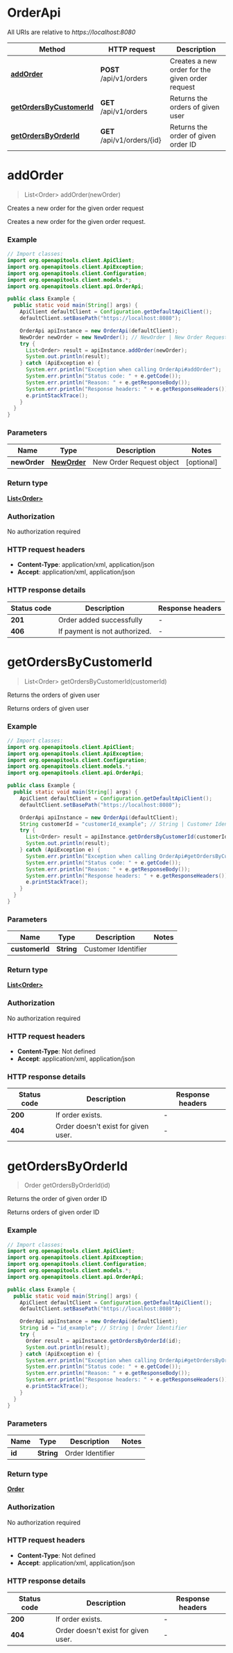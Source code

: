 # OrderApi

All URIs are relative to *https://localhost:8080*

Method | HTTP request | Description
------------- | ------------- | -------------
[**addOrder**](OrderApi.md#addOrder) | **POST** /api/v1/orders | Creates a new order for the given order request
[**getOrdersByCustomerId**](OrderApi.md#getOrdersByCustomerId) | **GET** /api/v1/orders | Returns the orders of given user
[**getOrdersByOrderId**](OrderApi.md#getOrdersByOrderId) | **GET** /api/v1/orders/{id} | Returns the order of given order ID


<a name="addOrder"></a>
# **addOrder**
> List&lt;Order&gt; addOrder(newOrder)

Creates a new order for the given order request

Creates a new order for the given order request.

### Example
```java
// Import classes:
import org.openapitools.client.ApiClient;
import org.openapitools.client.ApiException;
import org.openapitools.client.Configuration;
import org.openapitools.client.models.*;
import org.openapitools.client.api.OrderApi;

public class Example {
  public static void main(String[] args) {
    ApiClient defaultClient = Configuration.getDefaultApiClient();
    defaultClient.setBasePath("https://localhost:8080");

    OrderApi apiInstance = new OrderApi(defaultClient);
    NewOrder newOrder = new NewOrder(); // NewOrder | New Order Request object
    try {
      List<Order> result = apiInstance.addOrder(newOrder);
      System.out.println(result);
    } catch (ApiException e) {
      System.err.println("Exception when calling OrderApi#addOrder");
      System.err.println("Status code: " + e.getCode());
      System.err.println("Reason: " + e.getResponseBody());
      System.err.println("Response headers: " + e.getResponseHeaders());
      e.printStackTrace();
    }
  }
}
```

### Parameters

Name | Type | Description  | Notes
------------- | ------------- | ------------- | -------------
 **newOrder** | [**NewOrder**](NewOrder.md)| New Order Request object | [optional]

### Return type

[**List&lt;Order&gt;**](Order.md)

### Authorization

No authorization required

### HTTP request headers

 - **Content-Type**: application/xml, application/json
 - **Accept**: application/xml, application/json

### HTTP response details
| Status code | Description | Response headers |
|-------------|-------------|------------------|
**201** | Order added successfully |  -  |
**406** | If payment is not authorized. |  -  |

<a name="getOrdersByCustomerId"></a>
# **getOrdersByCustomerId**
> List&lt;Order&gt; getOrdersByCustomerId(customerId)

Returns the orders of given user

Returns orders of given user

### Example
```java
// Import classes:
import org.openapitools.client.ApiClient;
import org.openapitools.client.ApiException;
import org.openapitools.client.Configuration;
import org.openapitools.client.models.*;
import org.openapitools.client.api.OrderApi;

public class Example {
  public static void main(String[] args) {
    ApiClient defaultClient = Configuration.getDefaultApiClient();
    defaultClient.setBasePath("https://localhost:8080");

    OrderApi apiInstance = new OrderApi(defaultClient);
    String customerId = "customerId_example"; // String | Customer Identifier
    try {
      List<Order> result = apiInstance.getOrdersByCustomerId(customerId);
      System.out.println(result);
    } catch (ApiException e) {
      System.err.println("Exception when calling OrderApi#getOrdersByCustomerId");
      System.err.println("Status code: " + e.getCode());
      System.err.println("Reason: " + e.getResponseBody());
      System.err.println("Response headers: " + e.getResponseHeaders());
      e.printStackTrace();
    }
  }
}
```

### Parameters

Name | Type | Description  | Notes
------------- | ------------- | ------------- | -------------
 **customerId** | **String**| Customer Identifier |

### Return type

[**List&lt;Order&gt;**](Order.md)

### Authorization

No authorization required

### HTTP request headers

 - **Content-Type**: Not defined
 - **Accept**: application/xml, application/json

### HTTP response details
| Status code | Description | Response headers |
|-------------|-------------|------------------|
**200** | If order exists. |  -  |
**404** | Order doesn&#39;t exist for given user. |  -  |

<a name="getOrdersByOrderId"></a>
# **getOrdersByOrderId**
> Order getOrdersByOrderId(id)

Returns the order of given order ID

Returns orders of given order ID

### Example
```java
// Import classes:
import org.openapitools.client.ApiClient;
import org.openapitools.client.ApiException;
import org.openapitools.client.Configuration;
import org.openapitools.client.models.*;
import org.openapitools.client.api.OrderApi;

public class Example {
  public static void main(String[] args) {
    ApiClient defaultClient = Configuration.getDefaultApiClient();
    defaultClient.setBasePath("https://localhost:8080");

    OrderApi apiInstance = new OrderApi(defaultClient);
    String id = "id_example"; // String | Order Identifier
    try {
      Order result = apiInstance.getOrdersByOrderId(id);
      System.out.println(result);
    } catch (ApiException e) {
      System.err.println("Exception when calling OrderApi#getOrdersByOrderId");
      System.err.println("Status code: " + e.getCode());
      System.err.println("Reason: " + e.getResponseBody());
      System.err.println("Response headers: " + e.getResponseHeaders());
      e.printStackTrace();
    }
  }
}
```

### Parameters

Name | Type | Description  | Notes
------------- | ------------- | ------------- | -------------
 **id** | **String**| Order Identifier |

### Return type

[**Order**](Order.md)

### Authorization

No authorization required

### HTTP request headers

 - **Content-Type**: Not defined
 - **Accept**: application/xml, application/json

### HTTP response details
| Status code | Description | Response headers |
|-------------|-------------|------------------|
**200** | If order exists. |  -  |
**404** | Order doesn&#39;t exist for given user. |  -  |

